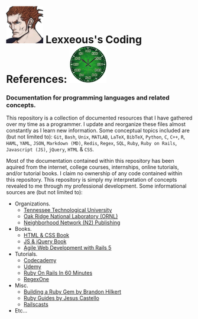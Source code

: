 # <img src="Pics/lexx_headshot_clear.png" width="100px"/> Lexxeous's Coding References: <img src="Pics/binary_clock.png" width="100px"/>
### Documentation for programming languages and related concepts.

This repository is a collection of documented resources that I have gathered over my time as a programmer. I update and reorganize these files almost constantly as I learn new information. Some conceptual topics included are (but not limited to): `Git`, `Bash`, `Unix`, `MATLAB`, `LaTeX`, `BibTeX`, `Python`, `C`, `C++`, `R`, `HAML`, `YAML`, `JSON`, `Markdown (MD)`, `Redis`, `Regex`, `SQL`, `Ruby`, `Ruby on Rails`, `Javascript (JS)`, `jQuery`, `HTML` & `CSS`. 

Most of the documentation contained within this repository has been aquired from the internet, college courses, internships, online tutorials, and/or tutorial books. I claim no ownership of any code contained within this repository. This repository is simply my interpretation of concepts revealed to me through my professional development.
Some informational sources are (but not limited to):

  * Organizations.
    - [Tennessee Technological University](https://tntech.edu)
    - [Oak Ridge National Laboratory (ORNL) ](https://ornl.gov)
    - [Neighborhood Network (N2) Publishing](https://n2pub.com)
  * Books.
    - [HTML & CSS Book](http://www.htmlandcssbook.com/)
    - [JS & jQuery Book](http://www.javascriptbook.com/)
    - [Agile Web Development with Rails 5](https://pragprog.com/book/rails5/agile-web-development-with-rails-5)
  * Tutorials.
    - [Codecademy](https://www.codecademy.com/)
    - [Udemy](https://www.udemy.com/)
    - [Ruby On Rails In 60 Minutes](https://www.youtube.com/watch?v=pPy0GQJLZUM&t=2209s)
    - [RegexOne](https://regexone.com/)
  * Misc.
    - [Building a Ruby Gem by Brandon Hilkert](https://brandonhilkert.com/)
    - [Ruby Guides by Jesus Castello](http://www.rubyguides.com/)
    - [Railscasts](http://railscasts.com/)
  * Etc...
